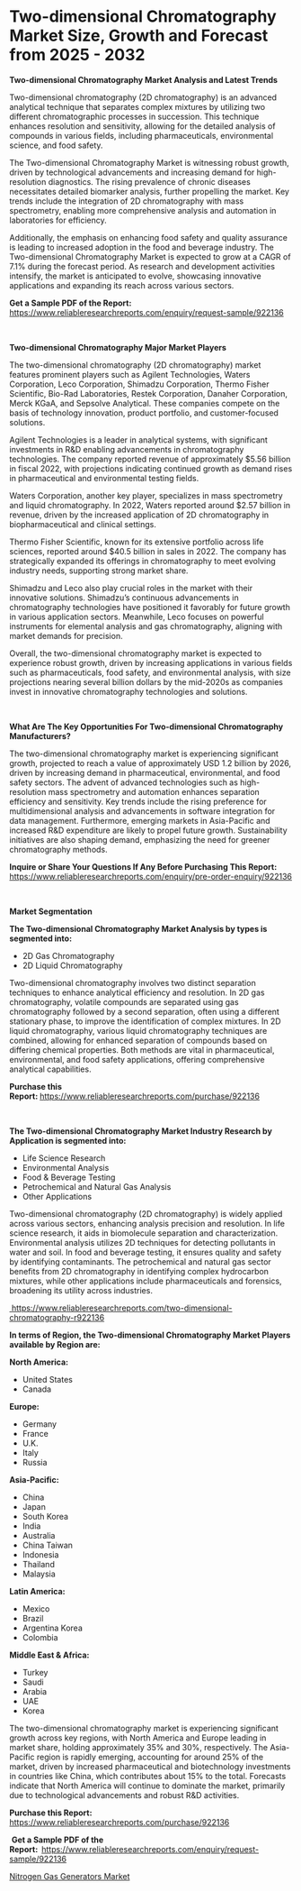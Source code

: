 <p><h1>Two-dimensional Chromatography Market Size, Growth and Forecast from 2025 - 2032</h1></p><p><strong>Two-dimensional Chromatography Market Analysis and Latest Trends</strong></p>
<p><p>Two-dimensional chromatography (2D chromatography) is an advanced analytical technique that separates complex mixtures by utilizing two different chromatographic processes in succession. This technique enhances resolution and sensitivity, allowing for the detailed analysis of compounds in various fields, including pharmaceuticals, environmental science, and food safety.</p><p>The Two-dimensional Chromatography Market is witnessing robust growth, driven by technological advancements and increasing demand for high-resolution diagnostics. The rising prevalence of chronic diseases necessitates detailed biomarker analysis, further propelling the market. Key trends include the integration of 2D chromatography with mass spectrometry, enabling more comprehensive analysis and automation in laboratories for efficiency.</p><p>Additionally, the emphasis on enhancing food safety and quality assurance is leading to increased adoption in the food and beverage industry. The Two-dimensional Chromatography Market is expected to grow at a CAGR of 7.1% during the forecast period. As research and development activities intensify, the market is anticipated to evolve, showcasing innovative applications and expanding its reach across various sectors.</p></p>
<p><strong>Get a Sample PDF of the Report:&nbsp;</strong> <a href="https://www.reliableresearchreports.com/enquiry/request-sample/922136?utm_campaign=2215&utm_medium=2&utm_source=Github&utm_content=ia&utm_term=11042025&utm_id=two-dimensional-chromatography">https://www.reliableresearchreports.com/enquiry/request-sample/922136</a></p>
<p>&nbsp;</p>
<p><strong>Two-dimensional Chromatography Major Market Players</strong></p>
<p><p>The two-dimensional chromatography (2D chromatography) market features prominent players such as Agilent Technologies, Waters Corporation, Leco Corporation, Shimadzu Corporation, Thermo Fisher Scientific, Bio-Rad Laboratories, Restek Corporation, Danaher Corporation, Merck KGaA, and Sepsolve Analytical. These companies compete on the basis of technology innovation, product portfolio, and customer-focused solutions.</p><p>Agilent Technologies is a leader in analytical systems, with significant investments in R&D enabling advancements in chromatography technologies. The company reported revenue of approximately $5.56 billion in fiscal 2022, with projections indicating continued growth as demand rises in pharmaceutical and environmental testing fields.</p><p>Waters Corporation, another key player, specializes in mass spectrometry and liquid chromatography. In 2022, Waters reported around $2.57 billion in revenue, driven by the increased application of 2D chromatography in biopharmaceutical and clinical settings.</p><p>Thermo Fisher Scientific, known for its extensive portfolio across life sciences, reported around $40.5 billion in sales in 2022. The company has strategically expanded its offerings in chromatography to meet evolving industry needs, supporting strong market share.</p><p>Shimadzu and Leco also play crucial roles in the market with their innovative solutions. Shimadzu’s continuous advancements in chromatography technologies have positioned it favorably for future growth in various application sectors. Meanwhile, Leco focuses on powerful instruments for elemental analysis and gas chromatography, aligning with market demands for precision.</p><p>Overall, the two-dimensional chromatography market is expected to experience robust growth, driven by increasing applications in various fields such as pharmaceuticals, food safety, and environmental analysis, with size projections nearing several billion dollars by the mid-2020s as companies invest in innovative chromatography technologies and solutions.</p></p>
<p>&nbsp;</p>
<p><strong>What Are The Key Opportunities For Two-dimensional Chromatography Manufacturers?</strong></p>
<p><p>The two-dimensional chromatography market is experiencing significant growth, projected to reach a value of approximately USD 1.2 billion by 2026, driven by increasing demand in pharmaceutical, environmental, and food safety sectors. The advent of advanced technologies such as high-resolution mass spectrometry and automation enhances separation efficiency and sensitivity. Key trends include the rising preference for multidimensional analysis and advancements in software integration for data management. Furthermore, emerging markets in Asia-Pacific and increased R&D expenditure are likely to propel future growth. Sustainability initiatives are also shaping demand, emphasizing the need for greener chromatography methods.</p></p>
<p><strong>Inquire or Share Your Questions If Any Before Purchasing This Report:</strong> <a href="https://www.reliableresearchreports.com/enquiry/pre-order-enquiry/922136?utm_campaign=2215&utm_medium=2&utm_source=Github&utm_content=ia&utm_term=11042025&utm_id=two-dimensional-chromatography">https://www.reliableresearchreports.com/enquiry/pre-order-enquiry/922136</a></p>
<p>&nbsp;</p>
<p><strong>Market Segmentation</strong></p>
<p><strong>The Two-dimensional Chromatography Market Analysis by types is segmented into:</strong></p>
<p><ul><li>2D Gas Chromatography</li><li>2D Liquid Chromatography</li></ul></p>
<p><p>Two-dimensional chromatography involves two distinct separation techniques to enhance analytical efficiency and resolution. In 2D gas chromatography, volatile compounds are separated using gas chromatography followed by a second separation, often using a different stationary phase, to improve the identification of complex mixtures. In 2D liquid chromatography, various liquid chromatography techniques are combined, allowing for enhanced separation of compounds based on differing chemical properties. Both methods are vital in pharmaceutical, environmental, and food safety applications, offering comprehensive analytical capabilities.</p></p>
<p><strong>Purchase this Report:&nbsp;</strong><a href="https://www.reliableresearchreports.com/purchase/922136?utm_campaign=2215&utm_medium=2&utm_source=Github&utm_content=ia&utm_term=11042025&utm_id=two-dimensional-chromatography">https://www.reliableresearchreports.com/purchase/922136</a></p>
<p>&nbsp;</p>
<p><strong>The Two-dimensional Chromatography Market Industry Research by Application is segmented into:</strong></p>
<p><ul><li>Life Science Research</li><li>Environmental Analysis</li><li>Food & Beverage Testing</li><li>Petrochemical and Natural Gas Analysis</li><li>Other Applications</li></ul></p>
<p><p>Two-dimensional chromatography (2D chromatography) is widely applied across various sectors, enhancing analysis precision and resolution. In life science research, it aids in biomolecule separation and characterization. Environmental analysis utilizes 2D techniques for detecting pollutants in water and soil. In food and beverage testing, it ensures quality and safety by identifying contaminants. The petrochemical and natural gas sector benefits from 2D chromatography in identifying complex hydrocarbon mixtures, while other applications include pharmaceuticals and forensics, broadening its utility across industries.</p></p>
<p><a href="https://www.reliableresearchreports.com/two-dimensional-chromatography-r922136?utm_campaign=2215&utm_medium=2&utm_source=Github&utm_content=ia&utm_term=11042025&utm_id=two-dimensional-chromatography">&nbsp;https://www.reliableresearchreports.com/two-dimensional-chromatography-r922136</a></p>
<p><strong>In terms of Region, the Two-dimensional Chromatography Market Players available by Region are:</strong></p>
<p>
    <p> <strong> North America: </strong>
        <ul>
            <li>United States</li>
            <li>Canada</li>
        </ul>
        </p> 
    <p> <strong> Europe: </strong>
        <ul>
            <li>Germany</li>
            <li>France</li>
            <li>U.K.</li>
            <li>Italy</li>
            <li>Russia</li>
        </ul>
        </p> 
    <p> <strong> Asia-Pacific: </strong>
        <ul>
            <li>China</li>
            <li>Japan</li>
            <li>South Korea</li>
            <li>India</li>
            <li>Australia</li>
            <li>China Taiwan</li>
            <li>Indonesia</li>
            <li>Thailand</li>
            <li>Malaysia</li>
        </ul>
        </p> 
    <p> <strong> Latin America: </strong>
        <ul>
            <li>Mexico</li>
            <li>Brazil</li>
            <li>Argentina Korea</li>
            <li>Colombia</li>
        </ul>
        </p> 
    <p> <strong> Middle East & Africa: </strong>
        <ul>
            <li>Turkey</li>
            <li>Saudi</li>
            <li>Arabia</li>
            <li>UAE</li>
            <li>Korea</li>
        </ul>
    </p>
    </p>
<p><p>The two-dimensional chromatography market is experiencing significant growth across key regions, with North America and Europe leading in market share, holding approximately 35% and 30%, respectively. The Asia-Pacific region is rapidly emerging, accounting for around 25% of the market, driven by increased pharmaceutical and biotechnology investments in countries like China, which contributes about 15% to the total. Forecasts indicate that North America will continue to dominate the market, primarily due to technological advancements and robust R&D activities.</p></p>
<p><strong>Purchase this Report: </strong><a href="https://www.reliableresearchreports.com/purchase/922136?utm_campaign=2215&utm_medium=2&utm_source=Github&utm_content=ia&utm_term=11042025&utm_id=two-dimensional-chromatography">https://www.reliableresearchreports.com/purchase/922136</a></p>
<p>&nbsp;<strong>Get a Sample PDF of the Report:&nbsp;&nbsp;</strong><a href="https://www.reliableresearchreports.com/enquiry/request-sample/922136?utm_campaign=2215&utm_medium=2&utm_source=Github&utm_content=ia&utm_term=11042025&utm_id=two-dimensional-chromatography">https://www.reliableresearchreports.com/enquiry/request-sample/922136</a></p>
<p><strong></strong></p>
<p><p><a href="https://github.com/pearlinewhite4692/Market-Research-Report-List-1/blob/main/nitrogen-gas-generators-market.md?utm_campaign=2215&utm_medium=2&utm_source=Github&utm_content=ia&utm_term=11042025&utm_id=two-dimensional-chromatography">Nitrogen Gas Generators Market</a></p></p>
